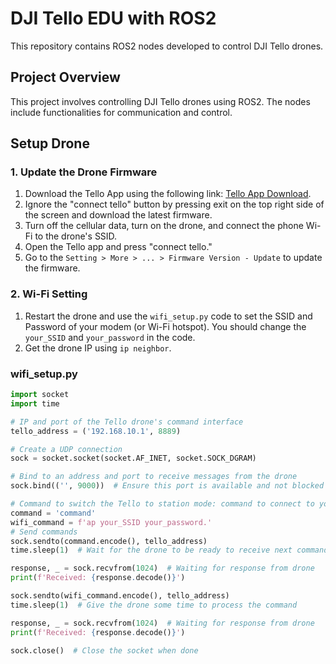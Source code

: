 # DJI Tello EDU with ROS2

This repository contains ROS2 nodes developed to control DJI Tello drones.

## Project Overview

This project involves controlling DJI Tello drones using ROS2. The nodes include functionalities for communication and control.

## Setup Drone

### 1. Update the Drone Firmware

1. Download the Tello App using the following link: [Tello App Download](https://www.dji.com/ca/downloads/djiapp/tello).
2. Ignore the "connect tello" button by pressing exit on the top right side of the screen and download the latest firmware.
3. Turn off the cellular data, turn on the drone, and connect the phone Wi-Fi to the drone's SSID.
4. Open the Tello app and press "connect tello."
5. Go to the `Setting > More > ... > Firmware Version - Update` to update the firmware.

### 2. Wi-Fi Setting

1. Restart the drone and use the `wifi_setup.py` code to set the SSID and Password of your modem (or Wi-Fi hotspot). You should change the `your_SSID` and `your_password` in the code.
2. Get the drone IP using `ip neighbor`.

### wifi_setup.py
```python
import socket
import time

# IP and port of the Tello drone's command interface
tello_address = ('192.168.10.1', 8889)

# Create a UDP connection
sock = socket.socket(socket.AF_INET, socket.SOCK_DGRAM)

# Bind to an address and port to receive messages from the drone
sock.bind(('', 9000))  # Ensure this port is available and not blocked by your firewall

# Command to switch the Tello to station mode: command to connect to your Wi-Fi
command = 'command'
wifi_command = f'ap your_SSID your_password.'
# Send commands
sock.sendto(command.encode(), tello_address)
time.sleep(1)  # Wait for the drone to be ready to receive next command

response, _ = sock.recvfrom(1024)  # Waiting for response from drone
print(f'Received: {response.decode()}')

sock.sendto(wifi_command.encode(), tello_address)
time.sleep(1)  # Give the drone some time to process the command

response, _ = sock.recvfrom(1024)  # Waiting for response from drone
print(f'Received: {response.decode()}')

sock.close()  # Close the socket when done
